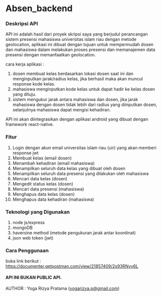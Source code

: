 # Absen_backend
### Deskripsi API
API ini adalah hasil dari proyek skripsi saya yang berjudul perancangan sistem presensi mahasiswa universitas islam riau dengan metode geolocation, aplikasi ini dibuat dengan tujuan untuk mempermudah dosen dan mahasiswa dalam melakukan proses presensi dan memanajemen data presensi dengan memanfaatkan geolocation.

cara kerja aplikasi :
1. dosen membuat kelas berdasarkan lokasi dosen saat ini dan menginputkan jarak/radius kelas, jika berhasil maka akan muncul response kode kelas.
2. mahasiswa menginputkan kode kelas untuk dapat hadir ke kelas dosen yang dituju.
3. sistem mengukur jarak antara mahasiswa dan dosen, jika jarak mahasiswa dengan dosen tidak lebih dari radius yang diinputkan dosen, selanjutnya mahasiswa dapat mengisi kehadiran.

API ini akan diintegrasikan dengan aplikasi android yang dibuat dengan framework react-native.

### Fitur
1. Login dengan akun email universitas islam riau (uir) yang akan memberi response jwt
2. Membuat kelas (email dosen)
3. Menambah kehadiran (email mahasiswa)
4. Menampilkan seluruh data kelas yang dibuat oleh dosen
5. Menampilkan seluruh data presensi yang dilakukan oleh mahasiswa
6. Mencari data kelas (dosen)
7. Mengedit status kelas (dosen)
8. Mencari data presensi (mahasiswa)
9. Menghapus data kelas (dosen)
10. Menghapus data kehadiran (mahasiswa)

### Teknologi yang Digunakan
1. node js/express
2. mongoDB
3. haversine method (metode pengukuran jarak antar koordinat)
4. json web token (jwt)

### Cara Penggunaan
buka link berikut : https://documenter.getpostman.com/view/21857409/2s93RNyv6L

#### API INI BUKAN PUBLIC API.
AUTHOR : Yoga Rizya Pratama (yogarizya.p@gmail.com)
